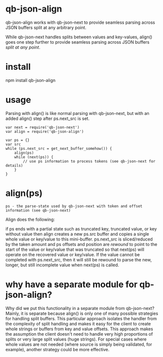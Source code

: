 # qb-json-align

qb-json-align works with qb-json-next to provide seamless parsing across JSON buffers split at any arbitrary 
point.

While qb-json-next handles splits between values and key-values, align() goes one step further to
provide seamless
parsing across JSON buffers *split at any point*.

# install

npm install qb-json-align  

# usage

Parsing with align() is like normal parsing with qb-json-next,
but with an added align() step after ps.next_src is set.

    var next = require('qb-json-next')
    var align = require('qb-json-align')

    var ps = {}
    var src
    while (ps.next_src = get_next_buffer_somehow()) {
        align(ps)  
        while (next(ps)) {
            // use ps information to process tokens (see qb-json-next for details)
        }
    }


# align(ps)

    ps - the parse-state used by qb-json-next with token and offset information (see qb-json-next)

Align does the following:

   if ps ends with a partial state such as truncated key, truncated value, or key
   without value then align creates a new ps.src buffer and copies a single whole value or key/value to 
   this mini-buffer.  ps.next_src is sliced/reduced by the taken amount and ps offsets
   and position are *rewound* to point to the start of the value or key/value that was 
   truncated so that next(ps) will
   operate on the recovered value or key/value.  If the value cannot be completed with ps.next_src, then
   it will still be rewound to parse the new, longer, but still incomplete value when next(ps) is called.

# why have a separate module for qb-json-align?

Why did we put this functionality in a separate module from qb-json-next?  Mainly, it is separate because align()
is only one of many possible strategies for handling split buffers.  This particular approach isolates the handler
from the complexity of split handling and makes it easy for the client to create whole strings or buffers from key
and value offsets.  This approach makes the assumption the client doesn't need to handle very high 
proportions of splits or very large split values (huge strings).  For special cases where whole
values are not needed (where source is simply being validated, for example), another strategy could be
more effective.